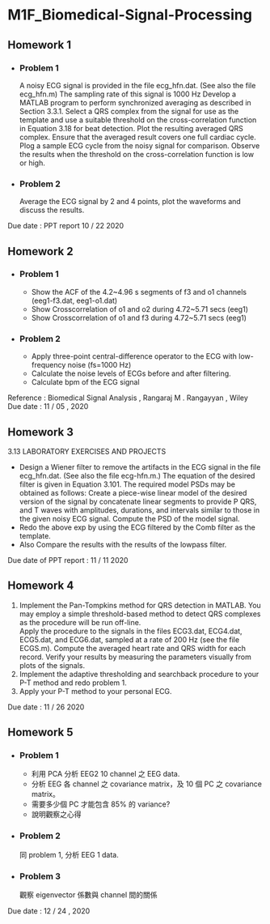 # M1F_Biomedical-Signal-Processing

## Homework 1
* ### Problem 1  
  A noisy ECG signal is provided in the file ecg_hfn.dat. 
  (See also the file ecg_hfn.m)
  The sampling rate of this signal is 1000 Hz
  Develop a MATLAB program to perform synchronized averaging as described in Section 3.3.1. 
  Select a QRS complex from the signal for use as the template and use a suitable threshold on the cross-correlation function in Equation 3.18 for beat detection.
  Plot the resulting averaged QRS complex. Ensure that the averaged result covers one full cardiac cycle. Plog a sample ECG cycle from the noisy signal for comparison.
  Observe the results when the threshold on the cross-correlation function is low or high.
* ### Problem 2  
  Average the ECG signal by 2 and 4 points, plot the waveforms and discuss the results.
  
Due date : PPT report 10 / 22 2020
  
## Homework 2
* ### Problem 1  
  * Show the ACF of the 4.2~4.96 s segments of f3 and o1 channels (eeg1-f3.dat, eeg1-o1.dat)
  * Show Crosscorrelation of o1 and o2 during 4.72~5.71 secs (eeg1)
  * Show Crosscorrelation of o1 and f3 during 4.72~5.71 secs (eeg1)
* ### Problem 2
  * Apply three-point central-difference operator to the ECG with low-frequency noise (fs=1000 Hz)
  * Calculate the noise levels of ECGs before and after filtering.
  * Calculate bpm of the ECG signal  
  
Reference : Biomedical Signal Analysis , Rangaraj M . Rangayyan , Wiley  
Due date : 11 / 05 , 2020 

## Homework 3
3.13 LABORATORY EXERCISES AND PROJECTS
* Design a Wiener filter to remove the artifacts in the ECG signal in the file ecg_hfn.dat.
  (See also the file ecg-hfn.m.) The equation of the desired filter is given in Equation 3.101. 
  The required model PSDs may be obtained as follows:
Create a piece-wise linear model of the desired version of the signal by concatenate linear segments to provide P QRS, 
  and T waves with amplitudes, durations, and intervals similar to those in the given noisy ECG signal. 
  Compute the PSD of the model signal.
* Redo the above exp by using the ECG filtered by the Comb filter as the template.
* Also Compare the results with the results of the lowpass filter.

Due date of PPT report : 11 / 11 2020

## Homework 4
1. Implement the Pan-Tompkins method for QRS detection in MATLAB. 
   You may employ a simple threshold-based method to detect QRS complexes as the procedure will be run off-line.  
   Apply the procedure to the signals in the files ECG3.dat, ECG4.dat, ECG5.dat, and ECG6.dat, sampled at a rate of 200 Hz 
   (see the file ECGS.m). Compute the averaged heart rate and QRS width for each record. 
   Verify your results by measuring the parameters visually from plots of the signals.
2. Implement the adaptive thresholding and searchback procedure to your P-T method and redo problem 1.
3. Apply your P-T method to your personal ECG.

Due date : 11 / 26 2020

## Homework 5
* ### Problem 1
  * 利用 PCA 分析 EEG2 10 channel 之 EEG data.
  * 分析 EEG 各 channel 之 covariance matrix，及 10 個 PC 之 covariance matrix。
  * 需要多少個 PC 才能包含 85% 的 variance?
  * 說明觀察之心得
* ### Problem 2
  同 problem 1, 分析 EEG 1 data.
* ### Problem 3
  觀察 eigenvector 係數與 channel 間的關係

Due date : 12 / 24 , 2020
